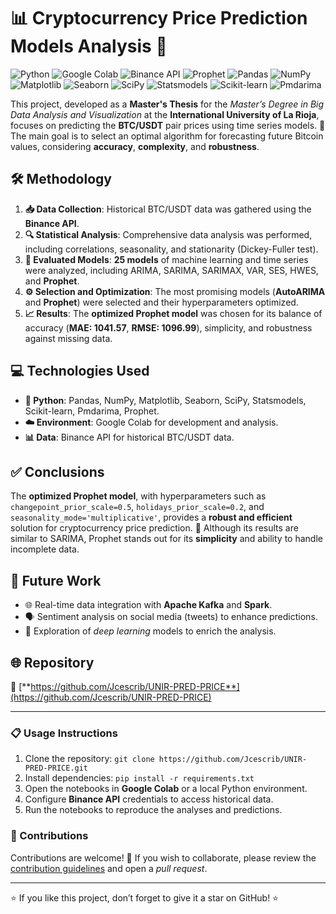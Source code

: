 # 📊 Cryptocurrency Price Prediction Models Analysis 🚀

![Python](https://img.shields.io/badge/Python-3.8+-blue?logo=python)
![Google Colab](https://img.shields.io/badge/Google%20Colab-Notebooks-orange?logo=google)
![Binance API](https://img.shields.io/badge/Binance-API-yellow?logo=binance)
![Prophet](https://img.shields.io/badge/Prophet-Forecasting-green)
![Pandas](https://img.shields.io/badge/Pandas-Data%20Analysis-blue?logo=pandas)
![NumPy](https://img.shields.io/badge/NumPy-Scientific%20Computing-blue?logo=numpy)
![Matplotlib](https://img.shields.io/badge/Matplotlib-Visualization-blue?logo=python)
![Seaborn](https://img.shields.io/badge/Seaborn-Statistical%20Plots-blue?logo=python)
![SciPy](https://img.shields.io/badge/SciPy-Scientific%20Computing-blue?logo=scipy)
![Statsmodels](https://img.shields.io/badge/Statsmodels-Time%20Series-blue)
![Scikit-learn](https://img.shields.io/badge/Scikit--learn-Machine%20Learning-orange?logo=scikit-learn)
![Pmdarima](https://img.shields.io/badge/Pmdarima-ARIMA-blue)

This project, developed as a **Master's Thesis** for the *Master’s Degree in Big Data Analysis and Visualization* at the **International University of La Rioja**, focuses on predicting the **BTC/USDT** pair prices using time series models. 🎯 The main goal is to select an optimal algorithm for forecasting future Bitcoin values, considering **accuracy**, **complexity**, and **robustness**.

## 🛠️ Methodology

1. **📥 Data Collection**: Historical BTC/USDT data was gathered using the **Binance API**.
2. **🔍 Statistical Analysis**: Comprehensive data analysis was performed, including correlations, seasonality, and stationarity (Dickey-Fuller test).
3. **🤖 Evaluated Models**: **25 models** of machine learning and time series were analyzed, including ARIMA, SARIMA, SARIMAX, VAR, SES, HWES, and **Prophet**.
4. **⚙️ Selection and Optimization**: The most promising models (**AutoARIMA** and **Prophet**) were selected and their hyperparameters optimized.
5. **📈 Results**: The **optimized Prophet model** was chosen for its balance of accuracy (**MAE: 1041.57**, **RMSE: 1096.99**), simplicity, and robustness against missing data.

## 💻 Technologies Used

- **🐍 Python**: Pandas, NumPy, Matplotlib, Seaborn, SciPy, Statsmodels, Scikit-learn, Pmdarima, Prophet.
- **☁️ Environment**: Google Colab for development and analysis.
- **📊 Data**: Binance API for historical BTC/USDT data.

## ✅ Conclusions

The **optimized Prophet model**, with hyperparameters such as `changepoint_prior_scale=0.5`, `holidays_prior_scale=0.2`, and `seasonality_mode='multiplicative'`, provides a **robust and efficient** solution for cryptocurrency price prediction. 💸 Although its results are similar to SARIMA, Prophet stands out for its **simplicity** and ability to handle incomplete data.

## 🔮 Future Work

- 🌐 Real-time data integration with **Apache Kafka** and **Spark**.
- 🗣️ Sentiment analysis on social media (tweets) to enhance predictions.
- 🧠 Exploration of *deep learning* models to enrich the analysis.

## 🌐 Repository

🔗 [**https://github.com/Jcescrib/UNIR-PRED-PRICE**](https://github.com/Jcescrib/UNIR-PRED-PRICE)

---

### 📋 Usage Instructions

1. Clone the repository: `git clone https://github.com/Jcescrib/UNIR-PRED-PRICE.git`
2. Install dependencies: `pip install -r requirements.txt`
3. Open the notebooks in **Google Colab** or a local Python environment.
4. Configure **Binance API** credentials to access historical data.
5. Run the notebooks to reproduce the analyses and predictions.

### 🤝 Contributions

Contributions are welcome! 🙌 If you wish to collaborate, please review the [contribution guidelines](CONTRIBUTING.md) and open a *pull request*.

---

⭐ If you like this project, don’t forget to give it a star on GitHub! ⭐
